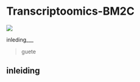 # Transcriptoomics-BM2C
<p align =”center”>
<img src = “assets/rheuma_en_geen_rheuma.jpeg”
width = “200”/>
</p>



inleding___

>guete
>

## inleiding
